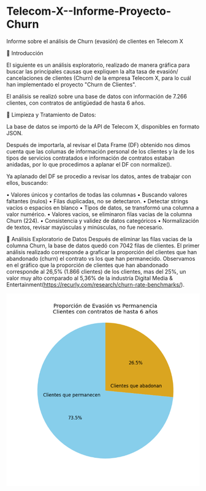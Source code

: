 # Telecom-X--Informe-Proyecto-Churn
Informe sobre el análisis de Churn (evasión) de clientes en Telecom X

🔹 Introducción

El siguiente es un análisis exploratorio, realizado de manera gráfica para buscar las principales causas que expliquen la alta tasa de evasión/ cancelaciones de clientes (Churn) de la empresa Telecom X, para lo cuál han implementado el proyecto "Churn de Clientes".

El análisis se realizó sobre una base de datos con información de 7.266 clientes, con contratos de antigüedad de hasta 6 años.

🔹 Limpieza y Tratamiento de Datos:

La base de datos se importó de la API de Telecom X, disponibles en formato JSON.

Después de importarla, al revisar el Data Frame (DF) obtenido nos dimos cuenta que las columas de información personal de los clientes y la de los tipos de servicios contratados e información de contratos estaban anidadas, por lo que procedimos a aplanar el DF con normalize().

Ya aplanado del DF se procedio a revisar los datos, antes de trabajar con ellos, buscando:

• Valores únicos y contarlos de todas las columnas • Buscando valores faltantes (nulos) • Filas duplicadas, no se detectaron. • Detectar strings vacíos o espacios en blanco • Tipos de datos, se transformó una columna a valor numérico. • Valores vacios, se eliminaron filas vacias de la columna Churn (224). • Consistencia y validez de datos categóricos • Normalización de textos, revisar mayúsculas y minúsculas, no fue necesario.

🔹 Análisis Exploratorio de Datos
Después de eliminar las filas vacias de la columna Churn, la base de datos quedó con 7042 filas de clientes. 
El primer análisis realizado corresponde a graficar la proporción del clientes que han abandonado (churn) el contrato vs los que han permanecido.
Observamos en el gráfico que la proporción de clientes que han abandonado corresponde al 26,5% (1.866 clientes) de los clientes, mas del 25%, un valor muy alto comparado al 5,36% de la industría Digital Media & Entertainment(https://recurly.com/research/churn-rate-benchmarks/).

![Churn 01](https://github.com/ximec74/Telecom-X--Informe-Proyecto-Churn/blob/2d75d81af879a8c535161650b53e60aa7477c9be/01.%20Clientes_Proporcion_Evasion_Permanencia.png)

